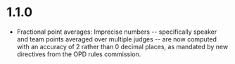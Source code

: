# 1.1.0

  * Fractional point averages: Imprecise numbers -- specifically speaker and
    team points averaged over multiple judges -- are now computed with an
    accuracy of 2 rather than 0 decimal places, as mandated by new directives
    from the OPD rules commission.
